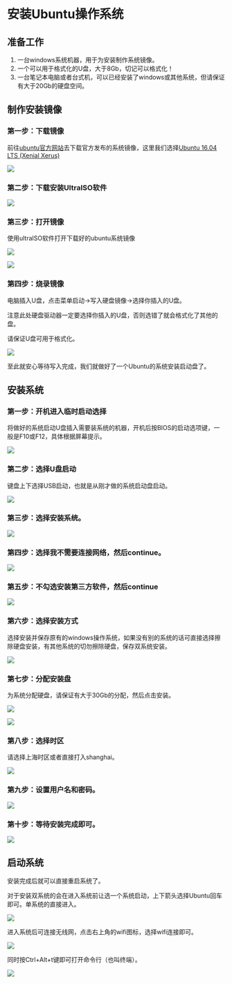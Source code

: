# 安装Ubuntu操作系统

## 准备工作

1. 一台windows系统机器，用于为安装制作系统镜像。
2. 一个可以用于格式化的U盘，大于8Gb，切记可以格式化！
3. 一台笔记本电脑或者台式机，可以已经安装了windows或其他系统，但请保证有大于20Gb的硬盘空间。

## 制作安装镜像

### 第一步：下载镜像

前往[ubuntu官方网站](https://ubuntu.com/download/alternative-downloads)去下载官方发布的系统镜像，这里我们选择[Ubuntu 16.04 LTS (Xenial Xerus)](http://releases.ubuntu.com/16.04.6/)

![](imgs/ubuntu.png)

### 第二步：下载安装UltraISO软件

![](imgs/iso.png)

### 第三步：打开镜像

使用ultraISO软件打开下载好的ubuntu系统镜像

![](imgs/iso1.png)

![](imgs/iso2.png)

### 第四步：烧录镜像

电脑插入U盘，点击菜单启动->写入硬盘镜像->选择你插入的U盘。

注意此处硬盘驱动器一定要选择你插入的U盘，否则选错了就会格式化了其他的盘。

请保证U盘可用于格式化。

![](imgs/iso3.png)

至此就安心等待写入完成，我们就做好了一个Ubuntu的系统安装启动盘了。



## 安装系统

### 第一步：开机进入临时启动选择

将做好的系统启动U盘插入需要装系统的机器，开机后按BIOS的启动选项键，一般是F10或F12，具体根据屏幕提示。

![](imgs/tmpboot.jpg)

### 第二步：选择U盘启动

键盘上下选择USB启动，也就是从刚才做的系统启动盘启动。

![](imgs/boot.jpg)

### 第三步：选择安装系统。

![](imgs/install.jpg)

### 第四步：选择我不需要连接网络，然后continue。

![](imgs/net.jpg)

### 第五步：不勾选安装第三方软件，然后continue

![](imgs/third.jpg)

### 第六步：选择安装方式

选择安装并保存原有的windows操作系统，如果没有别的系统的话可直接选择擦除硬盘安装，有其他系统的切勿擦除硬盘，保存双系统安装。

![](imgs/multi.jpg)

### 第七步：分配安装盘

为系统分配硬盘，请保证有大于30Gb的分配，然后点击安装。

![](imgs/space.jpg)

![](imgs/space1.jpg)

### 第八步：选择时区

请选择上海时区或者直接打入shanghai。

![](imgs/area.jpg)

### 第九步：设置用户名和密码。

![](imgs/user.jpg)

### 第十步：等待安装完成即可。

![](imgs/finish.jpg)

## 启动系统

安装完成后就可以直接重启系统了。

对于安装双系统的会在进入系统前让选一个系统启动，上下箭头选择Ubuntu回车即可。单系统的直接进入。

![](imgs/reboot.jpg)

进入系统后可连接无线网，点击右上角的wifi图标，选择wifi连接即可。

![](imgs/wifi.png)

同时按Ctrl+Alt+t键即可打开命令行（也叫终端）。

![](imgs/terminal.png)